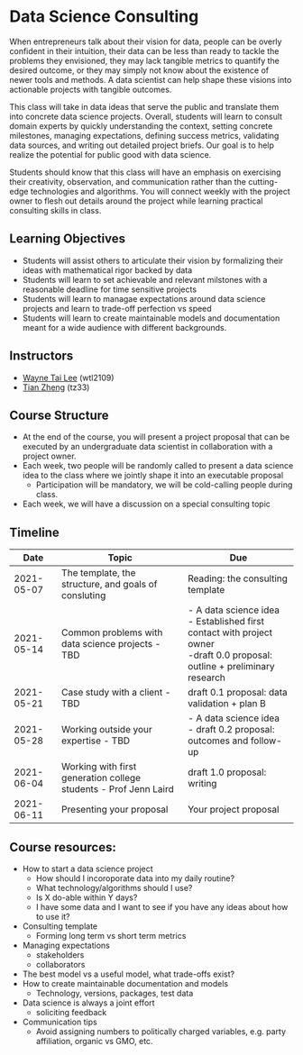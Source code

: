 # Data Science Consulting

When entrepreneurs talk about their vision for data, people can be overly confident in their intuition, their data can be less than ready to tackle the problems they envisioned, they may lack tangible metrics to quantify the desired outcome, or they may simply not know about the existence of newer tools and methods. A data scientist can help shape these visions into actionable projects with tangible outcomes. 

This class will take in data ideas that serve the public and translate them into concrete data science projects. Overall, students will learn to consult domain experts by quickly understanding the context, setting concrete milestones, managing expectations, defining success metrics, validating data sources, and writing out detailed project briefs. Our goal is to help realize the potential for public good with data science.

Students should know that this class will have an emphasis on exercising their creativity, observation, and communication rather than the cutting-edge technologies and algorithms. You will connect weekly with the project owner to flesh out details around the project while learning practical consulting skills in class.

## Learning Objectives
- Students will assist others to articulate their vision by formalizing their ideas with mathematical rigor backed by data
- Students will learn to set achievable and relevant milstones with a reasonable deadline for time sensitive projects
- Students will learn to managae expectations around data science projects and learn to trade-off perfection vs speed
- Students will learn to create maintainable models and documentation meant for a wide audience with different backgrounds.

## Instructors

- [Wayne Tai Lee](https://www.linkedin.com/in/waynetailee/) (wtl2109)
- [Tian Zheng](http://www.stat.columbia.edu/~tzheng/) (tz33)

## Course Structure

- At the end of the course, you will present a project proposal that can be executed by an undergraduate data scientist in collaboration with a project owner.
- Each week, two people will be randomly called to present a data science idea to the class where we jointly shape it into an executable proposal
  - Participation will be mandatory, we will be cold-calling people during class.
- Each week, we will have a discussion on a special consulting topic


## Timeline

|Date|Topic|Due|
|---|---|---|
|2021-05-07|The template, the structure, and goals of consluting|Reading: the consulting template|
|2021-05-14|Common problems with data science projects - TBD|- A data science idea <br>- Established first contact with project owner<br>-draft 0.0 proposal: outline + preliminary research|
|2021-05-21|Case study with a client - TBD|draft 0.1 proposal: data validation + plan B|
|2021-05-28|Working outside your expertise - TBD|- A data science idea <br>- draft 0.2 proposal: outcomes and follow-up|
|2021-06-04|Working with first generation college students - Prof Jenn Laird|draft 1.0 proposal: writing|
|2021-06-11|Presenting your proposal|Your project proposal|

## Course resources:
- How to start a data science project
  - How should I incoroporate data into my daily routine?
  - What technology/algorithms should I use?
  - Is X do-able within Y days?
  - I have some data and I want to see if you have any ideas about how to use it?
- Consulting template
  - Forming long term vs short term metrics
- Managing expectations
  - stakeholders
  - collaborators
- The best model vs a useful model, what trade-offs exist?
- How to create maintainable documentation and models
  - Technology, versions, packages, test data
- Data science is always a joint effort
  - soliciting feedback
- Communication tips
  - Avoid assigning numbers to politically charged variables, e.g. party affiliation, organic vs GMO, etc.
